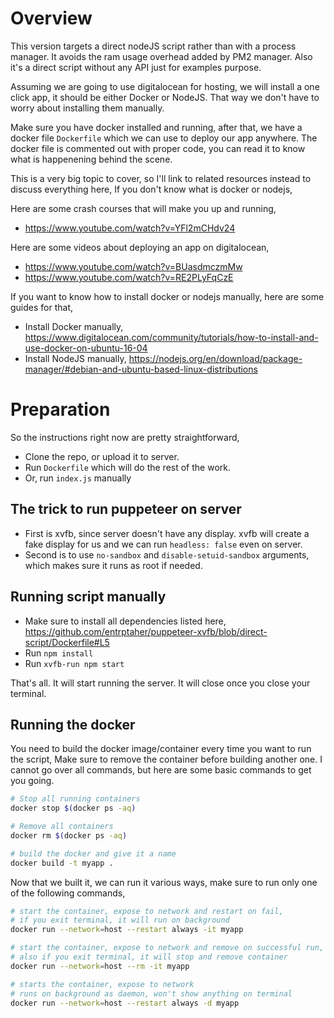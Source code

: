 # Overview
This version targets a direct nodeJS script rather than with a process manager. It avoids the ram usage overhead added by PM2 manager. Also it's a direct script without any API just for examples purpose. 

Assuming we are going to use digitalocean for hosting, we will install a one click app, it should be either Docker or NodeJS. That way we don't have to worry about installing them manually. 

Make sure you have docker installed and running, after that, we have a docker file `Dockerfile` which we can use to deploy our app anywhere. The docker file is commented out with proper code, you can read it to know what is happenening behind the scene. 

This is a very big topic to cover, so I'll link to related resources instead to discuss everything here, If you don't know what is docker or nodejs, 

Here are some crash courses that will make you up and running,
- https://www.youtube.com/watch?v=YFl2mCHdv24

Here are some videos about deploying an app on digitalocean,
- https://www.youtube.com/watch?v=BUasdmczmMw
- https://www.youtube.com/watch?v=RE2PLyFqCzE

If you want to know how to install docker or nodejs manually, here are some guides for that,
- Install Docker manually, https://www.digitalocean.com/community/tutorials/how-to-install-and-use-docker-on-ubuntu-16-04
- Install NodeJS manually, https://nodejs.org/en/download/package-manager/#debian-and-ubuntu-based-linux-distributions

# Preparation

So the instructions right now are pretty straightforward,
- Clone the repo, or upload it to server.
- Run `Dockerfile` which will do the rest of the work.
- Or, run `index.js` manually

## The trick to run puppeteer on server
- First is xvfb, since server doesn't have any display. xvfb will create a fake display for us and we can run `headless: false` even on server.
- Second is to use `no-sandbox` and `disable-setuid-sandbox` arguments, which makes sure it runs as root if needed.

## Running script manually
- Make sure to install all dependencies listed here, https://github.com/entrptaher/puppeteer-xvfb/blob/direct-script/Dockerfile#L5
- Run `npm install`
- Run `xvfb-run npm start`

That's all. It will start running the server. It will close once you close your terminal.

## Running the docker

You need to build the docker image/container every time you want to run the script, Make sure to remove the container before building another one. I cannot go over all commands, but here are some basic commands to get you going.

```sh
# Stop all running containers
docker stop $(docker ps -aq)

# Remove all containers
docker rm $(docker ps -aq)

# build the docker and give it a name
docker build -t myapp . 
```

Now that we built it, we can run it various ways, make sure to run only one of the following commands,

```sh
# start the container, expose to network and restart on fail, 
# if you exit terminal, it will run on background
docker run --network=host --restart always -it myapp

# start the container, expose to network and remove on successful run, 
# also if you exit terminal, it will stop and remove container
docker run --network=host --rm -it myapp

# starts the container, expose to network
# runs on background as daemon, won't show anything on terminal
docker run --network=host --restart always -d myapp
```
